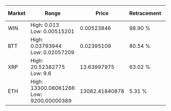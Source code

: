 | Market | Range | Price| Retracement | Doubles to 50% |
| --- | --- | --- | --- | --- |
| WIN | High: 0.013<br />Low: 0.00515201 | 0.00523846 | 98.90 % | 1.73 |
| BTT | High: 0.03793944<br />Low: 0.02057209 | 0.02395109 | 80.54 % | 1.22 |
| XRP | High: 20.52382775<br />Low: 9.6 | 13.63997975 | 63.02 % | 1.10 |
| ETH | High: 13300.08061266<br />Low: 9200.00000389 | 13082.41840878 | 5.31 % | 0.00 |

